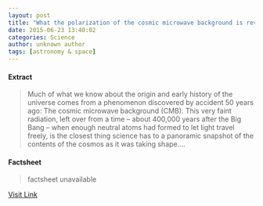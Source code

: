 ```yaml
---
layout: post
title: "What the polarization of the cosmic microwave background is revealing"
date: 2015-06-23 13:40:02
categories: Science
author: unknown author
tags: [astronomy & space]
---
```



#### Extract
>Much of what we know about the origin and early history of the universe comes from a phenomenon discovered by accident 50 years ago: The cosmic microwave background (CMB). This very faint radiation, left over from a time – about 400,000 years after the Big Bang – when enough neutral atoms had formed to let light travel freely, is the closest thing science has to a panoramic snapshot of the contents of the cosmos as it was taking shape....

#### Factsheet
>factsheet unavailable

[Visit Link](http://phys.org/news354268757.html)


